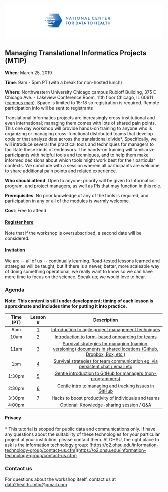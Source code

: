 ![](./other-images/CD2H-logo-01.png)
## Managing Translational Informatics Projects (MTIP)

**When**: 
March 25, 2019 

**Time**: 
9am - 5pm PT (with a break for non-hosted lunch)  

**Where**: 
Northwestern University Chicago campus
Rubloff Building, 375 E Chicago Ave. - Lakeview Conference Room, 11th floor
Chicago, IL 60611 ([campus map](https://maps.northwestern.edu/facility/30)). Space is limited to 15-18 so registration is required. Remote participation info will be sent to registrants


Translational Informatics projects are increasingly cross-institutional and even international; managing them comes with lots of shared pain points. This one day workshop will provide hands-on training to anyone who is organizing or managing cross-functional distributed teams that develop code or that analyze data across the translational divide*. Specifically, we will introduce several the practical tools and techniques for managers to facilitate these kinds of endeavors. The hands-on training will familiarize participants with helpful tools and techniques, and to help them make informed decisions about which tools might work best for their particular contexts. We conclude with a session wherein all participants are welcome to share additional pain points and related experience.

**Who should attend**: Open to anyone; priority will be given to Informatics program, and project managers, as well as PIs that may function in this role. 

**Prerequisites**: No prior knowledge of any of the tools is required, and participation in any or all of the modules is warmly welcome.  

**Cost**: Free to attend  

#### [Register here](bit.ly/mtip_nu)
Note that if the workshop is oversubscribed, a second date will be considered.

#### Invitation
We are -- all of us -- continually learning. Road-tested lessons learned and strategies will be taught, but if there is a newer, better, more scaleable way of doing something operational, we really want to know so we can have more time to focus on the science. Speak up; we would love to hear.

### Agenda

**Note: This content is still under development; timing of each lesson is approximate and includes time for putting it into practice.**  

| Time (PT)| Lesson # | Description | 
|:-------:|:-------------:|:------------------:|
|9am	| [1](lessons/Lesson1.md)	| [Introduction to agile project management techniques](lessons/Lesson1.md)| 
|10am	| [2](lessons/Lesson2.md)	| [Introduction to form-based onboarding for teams](lessons/Lesson2.md) | 
|11am	| [3](lessons/Lesson3.md)	| [Survival strategies for managing (naming, versioning) documents in shared locations (Github, Dropbox, Box, etc.)](lessons/Lesson3.md) |
|1pm | [4](lessons/Lesson4.md) | [Survival strategies for team communication eg. via persistent chat / email etc](lessons/Lesson4.md) |
|1:30pm | [5](lessons/Lesson5.md)	| [Gentle introduction to GitHub for managers (non-programmers)](lessons/Lesson5.md) |
|2:30pm	| [6](lessons/Lesson6.md)	| [Gentle intro to managing and tracking issues in GitHub](lessons/Lesson6.md) | 
|3:30pm | 7| Hacks to boost productivity of individuals and teams | 
|4:00pm |  | Optional: Knowledge-sharing session / Q&A |

#### Privacy
\* This tutorial is scoped for public data and communications only. If have any questions about the suitability of these technologies for your particular project at your institution, please contact them. At OHSU, the right place to ask is the information technology group: [https://o2.ohsu.edu/information-technology-group/contact-us.cfm](https://o2.ohsu.edu/information-technology-group/contact-us.cfm)

### Contact us
For questions about the workshop itself, contact us at [data2health+mtip@gmail.com](mailto:data2health+mtip@gmail.com)

